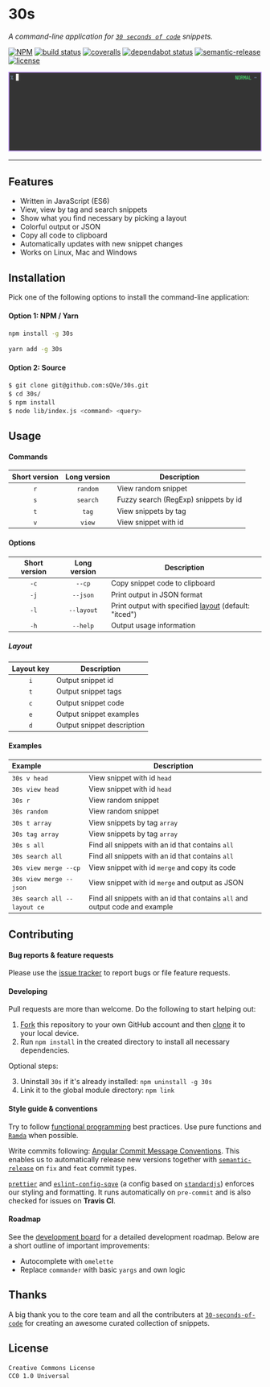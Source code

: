 # 30s

_A command-line application for [`30 seconds of code`](https://github.com/30-seconds/30-seconds-of-code/) snippets._

[![NPM](https://img.shields.io/npm/v/30s.svg)](https://www.npmjs.com/package/30s) [![build status](https://travis-ci.org/sQVe/30s.svg?branch=master)](https://travis-ci.org/sQVe/30s) [![coveralls](https://coveralls.io/repos/github/sQVe/30s/badge.svg)](https://coveralls.io/github/sQVe/30s) [![dependabot status](https://api.dependabot.com/badges/status?host=github&repo=sQVe/30s)](https://dependabot.com) [![semantic-release](https://img.shields.io/badge/%20%20%F0%9F%93%A6%F0%9F%9A%80-semantic--release-e10079.svg)](https://github.com/semantic-release/semantic-release) [![license](https://img.shields.io/badge/license-CC0--1.0-blue.svg)](https://github.com/sQVe/30s/blob/develop/LICENSE)

![Demo](/.github/demo.gif?raw=true)

<hr>

## Features

- Written in JavaScript (ES6)
- View, view by tag and search snippets
- Show what you find necessary by picking a layout
- Colorful output or JSON
- Copy all code to clipboard
- Automatically updates with new snippet changes
- Works on Linux, Mac and Windows

## Installation

Pick one of the following options to install the command-line application:

#### Option 1: NPM / Yarn

```bash
npm install -g 30s
```

```bash
yarn add -g 30s
```

#### Option 2: Source

```bash
$ git clone git@github.com:sQVe/30s.git
$ cd 30s/
$ npm install
$ node lib/index.js <command> <query>
```

## Usage

#### Commands

| Short version | Long version | Description                          |
| :-----------: | :----------: | ------------------------------------ |
|      `r`      |   `random`   | View random snippet                  |
|      `s`      |   `search`   | Fuzzy search (RegExp) snippets by id |
|      `t`      |    `tag`     | View snippets by tag                 |
|      `v`      |    `view`    | View snippet with id                 |

#### Options

| Short version | Long version | Description                                                      |
| :-----------: | :----------: | ---------------------------------------------------------------- |
|     `-c`      |    `--cp`    | Copy snippet code to clipboard                                   |
|     `-j`      |   `--json`   | Print output in JSON format                                      |
|     `-l`      |  `--layout`  | Print output with specified [layout](#layout) (default: "itced") |
|     `-h`      |   `--help`   | Output usage information                                         |

##### Layout

| Layout key | Description                |
| :--------: | -------------------------- |
|    `i`     | Output snippet id          |
|    `t`     | Output snippet tags        |
|    `c`     | Output snippet code        |
|    `e`     | Output snippet examples    |
|    `d`     | Output snippet description |

#### Examples

| Example                      | Description                                                                  |
| :--------------------------- | ---------------------------------------------------------------------------- |
| `30s v head`                 | View snippet with id `head`                                                  |
| `30s view head`              | View snippet with id `head`                                                  |
| `30s r`                      | View random snippet                                                          |
| `30s random`                 | View random snippet                                                          |
| `30s t array`                | View snippets by tag `array`                                                 |
| `30s tag array`              | View snippets by tag `array`                                                 |
| `30s s all`                  | Find all snippets with an id that contains `all`                             |
| `30s search all`             | Find all snippets with an id that contains `all`                             |
| `30s view merge --cp`        | View snippet with id `merge` and copy its code                               |
| `30s view merge --json`      | View snippet with id `merge` and output as JSON                              |
| `30s search all --layout ce` | Find all snippets with an id that contains `all` and output code and example |

## Contributing

#### Bug reports & feature requests

Please use the [issue tracker](https://github.com/sQVe/30s/issues) to report bugs or file feature requests.

#### Developing

Pull requests are more than welcome. Do the following to start helping out:

1. [Fork](https://help.github.com/articles/fork-a-repo/) this repository to your own GitHub account and then [clone](https://help.github.com/articles/cloning-a-repository/) it to your local device.
2. Run `npm install` in the created directory to install all necessary dependencies.

Optional steps:

3. Uninstall `30s` if it's already installed: `npm uninstall -g 30s`
4. Link it to the global module directory: `npm link`

#### Style guide & conventions

Try to follow [functional programming](https://en.wikipedia.org/wiki/Functional_programming) best practices. Use pure functions and [`Ramda`](https://github.com/ramda/ramda) when possible.

Write commits following: [Angular Commit Message Conventions](https://github.com/angular/angular.js/blob/master/DEVELOPERS.md#-git-commit-guidelines). This enables us to automatically release new versions together with [`semantic-release`](https://github.com/semantic-release/semantic-release) on `fix` and `feat` commit types.

[`prettier`](https://github.com/prettier/prettier) and [`eslint-config-sqve`](https://github.com/sQVe/eslint-config-sqve) (a config based on [`standardjs`](https://standardjs.com)) enforces our styling and formatting. It runs automatically on `pre-commit` and is also checked for issues on **Travis CI**.

#### Roadmap

See the [development board](https://github.com/sQVe/30s/projects/1) for a detailed development roadmap. Below are a short outline of important improvements:

- Autocomplete with `omelette`
- Replace `commander` with basic `yargs` and own logic

## Thanks

A big thank you to the core team and all the contributers at [`30-seconds-of-code`](https://github.com/Chalarangelo/30-seconds-of-code) for creating an awesome curated collection of snippets.

## License

```
Creative Commons License
CC0 1.0 Universal
```
